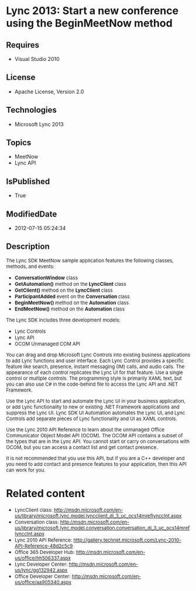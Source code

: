 # Lync 2013: Start a new conference using the BeginMeetNow method
## Requires
* Visual Studio 2010
## License
* Apache License, Version 2.0
## Technologies
* Microsoft Lync 2013
## Topics
* MeetNow
* Lync API
## IsPublished
* True
## ModifiedDate
* 2012-07-15 05:24:34
## Description

<p><span style="font-size:small">The Lync SDK MeetNow sample application features the following classes, methods, and events:</span></p>
<ul>
<li><span style="font-size:small"><strong>ConversationWindow</strong> class</span>
</li><li><span style="font-size:small"><strong>GetAutomation()</strong> method on the <strong>
LyncClient </strong>class</span> </li><li><span style="font-size:small"><strong>GetClient()</strong> method on the <strong>
LyncClient </strong>class</span> </li><li><span style="font-size:small"><strong>ParticipantAdded </strong>event on the <strong>
Conversation </strong>class</span> </li><li><span style="font-size:small"><strong>BeginMeetNow() </strong>method on the <strong>
Automation </strong>class</span> </li><li><span style="font-size:small"><strong>EndMeetNow()</strong> method on the <strong>
Automation </strong>class</span> </li></ul>
<p><span style="font-size:small">The Lync SDK includes three development models:</span></p>
<ul>
<li><span style="font-size:small">Lync Controls</span> </li><li><span style="font-size:small">Lync API</span> </li><li><span style="font-size:small">OCOM Unmanaged COM API</span> </li></ul>
<p><span style="font-size:small">You can drag and drop Microsoft Lync Controls into existing business applications to add Lync functions and user interface. Each Lync Control provides a specific feature like search, presence, instant messaging (IM) calls, and
 audio calls. The appearance of each control replicates the Lync UI for that feature. Use a single control or multiple controls. The programming style is primarily XAML text, but you can also use C# in the code-behind file to access the Lync API and .NET Framework.</span></p>
<p><span style="font-size:small">Use the Lync API to start and automate the Lync UI in your business application, or add Lync functionality to new or existing .NET Framework applications and suppress the Lync UI. Lync SDK UI Automation automates the Lync UI,
 and Lync Controls add separate pieces of Lync functionality and UI as XAML controls.</span></p>
<p><span style="font-size:small">Use the Lync 2010 API Reference to learn about the unmanaged Office Communicator Object Model API (OCOM). The OCOM API contains a subset of the types that are in the Lync API. You cannot start or carry on conversations with
 OCOM, but you can access a contact list and get contact presence. </span></p>
<p><span style="font-size:small">It is not recommended that you use this API, but if you are a C&#43;&#43; developer and you need to add contact and presence features to your application, then this API can work for you.</span></p>
<h1>Related content</h1>
<ul>
<li><span style="font-size:small">LyncClient class: <a href="http://msdn.microsoft.com/en-us/library/microsoft.lync.model.lyncclient_di_3_uc_ocs14mreflyncclnt.aspx">
http://msdn.microsoft.com/en-us/library/microsoft.lync.model.lyncclient_di_3_uc_ocs14mreflyncclnt.aspx</a></span>
</li><li><span style="font-size:small">Conversation class: <a href="http://msdn.microsoft.com/en-us/library/microsoft.lync.model.conversation.conversation_di_3_uc_ocs14mreflyncclnt.aspx">
http://msdn.microsoft.com/en-us/library/microsoft.lync.model.conversation.conversation_di_3_uc_ocs14mreflyncclnt.aspx</a></span>
</li><li><span style="font-size:small">Lync 2010 API Reference: <a href="http://gallery.technet.microsoft.com/Lync-2010-API-Reference-48d2c5c9">
http://gallery.technet.microsoft.com/Lync-2010-API-Reference-48d2c5c9</a></span> </li><li><span style="font-size:small">Office 365 Developer Hub: <a href="http://msdn.microsoft.com/en-us/office/hh506337.aspx">
http://msdn.microsoft.com/en-us/office/hh506337.aspx</a></span> </li><li><span style="font-size:small">Lync Developer Center: <a href="http://msdn.microsoft.com/en-us/lync/gg132942.aspx">
http://msdn.microsoft.com/en-us/lync/gg132942.aspx</a></span> </li><li><span style="font-size:small">Office Developer Center: <a href="http://msdn.microsoft.com/en-us/office/aa905340.aspx">
http://msdn.microsoft.com/en-us/office/aa905340.aspx</a></span> </li></ul>

